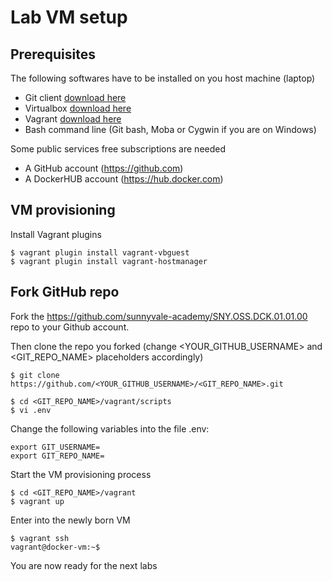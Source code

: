 # Lab VM setup

## Prerequisites

The following softwares have to be installed on you host machine (laptop)

- Git client [download here](https://git-scm.com/downloads)
- Virtualbox [download here](https://www.virtualbox.org/wiki/Downloads)
- Vagrant [download here](https://www.vagrantup.com/downloads.html)
- Bash command line (Git bash, Moba or Cygwin if you are on Windows) 

Some public services free subscriptions are needed 

- A GitHub account (https://github.com)
- A DockerHUB account (https://hub.docker.com)


## VM provisioning

Install Vagrant plugins

```console
$ vagrant plugin install vagrant-vbguest
$ vagrant plugin install vagrant-hostmanager
```

## Fork GitHub repo 

Fork the https://github.com/sunnyvale-academy/SNY.OSS.DCK.01.01.00 repo to your Github account.

Then clone the repo you forked (change <YOUR_GITHUB_USERNAME> and <GIT_REPO_NAME> placeholders accordingly)

```console
$ git clone https://github.com/<YOUR_GITHUB_USERNAME>/<GIT_REPO_NAME>.git
```

```console
$ cd <GIT_REPO_NAME>/vagrant/scripts
$ vi .env
```

Change the following variables into the file .env:

```console
export GIT_USERNAME=
export GIT_REPO_NAME=
```

Start the VM provisioning process

```console
$ cd <GIT_REPO_NAME>/vagrant
$ vagrant up
```

Enter into the newly born VM

```console
$ vagrant ssh
vagrant@docker-vm:~$ 
```

You are now ready for the next labs